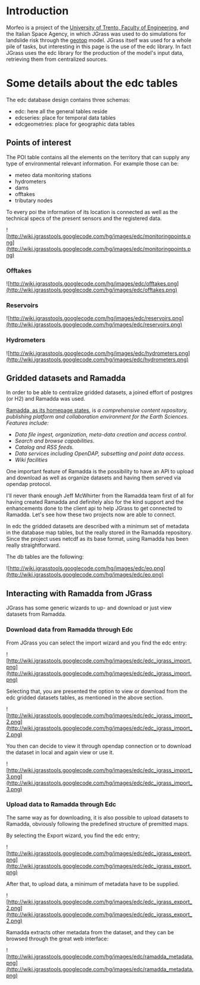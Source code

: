 

# Introduction #

Morfeo is a project of the [University of Trento, Faculty of Engineering](http://www.ing.unitn.it), and the Italian Space Agency, in which JGrass was used to do simulations for landslide risk through the [geotop](http://www.geotop.org) model. JGrass itself was used for a whole pile of tasks, but interesting in this page is the use of the edc library. In fact JGrass uses the edc library for the production of the model's input data, retrieving them from centralized sources.

# Some details about the edc tables #

The edc database design contains three schemas:
  * edc: here all the general tables reside
  * edcseries: place for temporal data tables
  * edcgeometries: place for geographic data tables

## Points of interest ##

The POI table contains all the elements on the territory that can supply any type of environmental relevant information.
For example those can be:
  * meteo data monitoring stations
  * hydrometers
  * dams
  * offtakes
  * tributary nodes

To every poi the information of its location is connected as well as the technical specs of the present sensors and the registered data.

![http://wiki.jgrasstools.googlecode.com/hg/images/edc/monitoringpoints.png](http://wiki.jgrasstools.googlecode.com/hg/images/edc/monitoringpoints.png)

### Offtakes ###

![http://wiki.jgrasstools.googlecode.com/hg/images/edc/offtakes.png](http://wiki.jgrasstools.googlecode.com/hg/images/edc/offtakes.png)

### Reservoirs ###

![http://wiki.jgrasstools.googlecode.com/hg/images/edc/reservoirs.png](http://wiki.jgrasstools.googlecode.com/hg/images/edc/reservoirs.png)

### Hydrometers ###

![http://wiki.jgrasstools.googlecode.com/hg/images/edc/hydrometers.png](http://wiki.jgrasstools.googlecode.com/hg/images/edc/hydrometers.png)


## Gridded datasets and Ramadda ##

In order to be able to centralize gridded datasets, a joined effort of postgres (or H2) and Ramadda was used.

[Ramadda, as its homepage states](http://www.unidata.ucar.edu/software/ramadda/), is _a comprehensive content repository, publishing platform and collaboration environment for the Earth Sciences. Features include:_

  * _Data file ingest, organization, meta-data creation and access control._
  * _Search and browse capabilities._
  * _Catalog and RSS feeds._
  * _Data services including OpenDAP, subsetting and point data access._
  * _Wiki facilities_

One important feature of Ramadda is the possibility to have an API to upload and download as well as organize datasets and having them served via opendap protocol.

I'll never thank enough Jeff McWhirter from the Ramadda team first of all for having created Ramadda and definitely also for the kind support and the enhancements done to the client api to help JGrass to get connected to Ramadda. Let's see how these two projects now are able to connect.

In edc the gridded datasets are described with a minimum set of metadata in the database map tables, but the really stored in the Ramadda repository. Since the project uses netcdf as its base format, using Ramadda has been really straightforward.

The db tables are the following:

![http://wiki.jgrasstools.googlecode.com/hg/images/edc/eo.png](http://wiki.jgrasstools.googlecode.com/hg/images/edc/eo.png)

## Interacting with Ramadda from JGrass ##

JGrass has some generic wizards to up- and download or just view datasets from Ramadda.

### Download data from Ramadda through Edc ###

From JGrass you can select the import wizard and you find the edc entry:

![http://wiki.jgrasstools.googlecode.com/hg/images/edc/edc_jgrass_import.png](http://wiki.jgrasstools.googlecode.com/hg/images/edc/edc_jgrass_import.png)

Selecting that, you are presented the option to view or download from the edc gridded datasets tables, as mentioned in the above section.

![http://wiki.jgrasstools.googlecode.com/hg/images/edc/edc_jgrass_import_2.png](http://wiki.jgrasstools.googlecode.com/hg/images/edc/edc_jgrass_import_2.png)

You then can decide to view it through opendap connection or to download the dataset in local and again view or use it.

![http://wiki.jgrasstools.googlecode.com/hg/images/edc/edc_jgrass_import_3.png](http://wiki.jgrasstools.googlecode.com/hg/images/edc/edc_jgrass_import_3.png)


### Upload data to Ramadda through Edc ###

The same way as for downloading, it is also possible to upload datasets to Ramadda, obviously following the predefined structure of premitted maps.

By selecting the Export wizard, you find the edc entry;

![http://wiki.jgrasstools.googlecode.com/hg/images/edc/edc_jgrass_export.png](http://wiki.jgrasstools.googlecode.com/hg/images/edc/edc_jgrass_export.png)

After that, to upload data, a minimum of metadata have to be supplied.

![http://wiki.jgrasstools.googlecode.com/hg/images/edc/edc_jgrass_export_2.png](http://wiki.jgrasstools.googlecode.com/hg/images/edc/edc_jgrass_export_2.png)

Ramadda extracts other metadata from the dataset, and they can be browsed through the great web interface:

![http://wiki.jgrasstools.googlecode.com/hg/images/edc/ramadda_metadata.png](http://wiki.jgrasstools.googlecode.com/hg/images/edc/ramadda_metadata.png)
